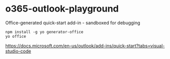 # o365-outlook-playground

Office-generated quick-start add-in - sandboxed for debugging

``` 
npm install -g yo generator-office
yo office
```

https://docs.microsoft.com/en-us/outlook/add-ins/quick-start?tabs=visual-studio-code

